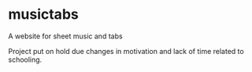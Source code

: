 # musictabs
A website for sheet music and tabs


Project put on hold due changes in motivation and lack of time related to schooling.
